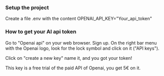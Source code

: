 ### Setup the project

Create a file .env with the content 
OPENAI_API_KEY="Your_api_token"

### How to get your AI api token

Go to "Openai api" on your web browser.
Sign up.
On the right bar menu with the Openai logo, look for the lock symbol and click on it ("API keys").

Click on "create a new key" name it, and you got your token!

This key is a free trial of the paid API of Openai, you get 5€ on it.